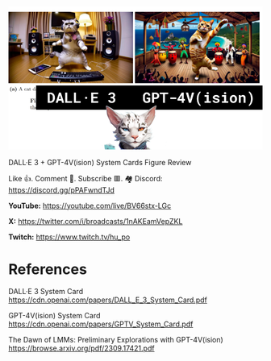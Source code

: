![](thumbnails/08.10.2023.png)

DALL·E 3 + GPT-4V(ision) System Cards Figure Review

Like 👍. Comment 💬. Subscribe 🟥.
🏘 Discord: https://discord.gg/pPAFwndTJd

**YouTube:** https://youtube.com/live/BV66stx-LGc

**X:** https://twitter.com/i/broadcasts/1nAKEamVepZKL

**Twitch:** https://www.twitch.tv/hu_po


# References

DALL·E 3 System Card
https://cdn.openai.com/papers/DALL_E_3_System_Card.pdf

GPT-4V(ision) System Card
https://cdn.openai.com/papers/GPTV_System_Card.pdf

The Dawn of LMMs: Preliminary Explorations with GPT-4V(ision)
https://browse.arxiv.org/pdf/2309.17421.pdf
